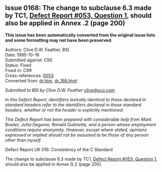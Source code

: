 ## Issue 0168: The change to subclause 6.3 made by TC1, [Defect Report #053, Question 1](../c90/issue0053.md), should also be applied in Annex .2 (page 200\)

**This issue has been automatically converted from the original issue lists and some formatting may not have been preserved.**

Authors: Clive D.W. Feather, BSI  
Date: 1995-10-16  
Submitted against: C90  
Status: Fixed  
Fixed in: C99  
Cross-references: [0053](../c90/issue0053.md)  
Converted from: [dr.htm](https://www.open-std.org/jtc1/sc22/wg14/www/docs/dr.htm), [dr_168.html](https://www.open-std.org/jtc1/sc22/wg14/www/docs/dr_168.html)

*Submitted to BSI by Clive D.W. Feather clive@sco.com .*

*In this Defect Report, identifiers lexically identical to those declared in
standard headers refer to the identifiers declared in those standard headers,
whether or not the header is explicitly mentioned.*

*This Defect Report has been prepared with considerable help from Mark Brader,
Jutta Degener, Ronald Guilmette, and a person whose employment conditions
require anonymity. However, except where stated, opinions expressed or implied
should not be assumed to be those of any person other than myself.*

Defect Report UK 016: Consistency of the C Standard

The change to subclause 6.3 made by TC1, [Defect Report #053, Question
1](../c90/issue0053.md), should also be applied in Annex G.2 (page 200).
